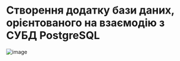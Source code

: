 # Створення додатку бази даних, орієнтованого на взаємодію з СУБД PostgreSQL


![image](https://github.com/MarieBogdan/BD_rgr/assets/145605648/b1f6fbb3-3b4b-493e-9a0b-63bd55df3656)
